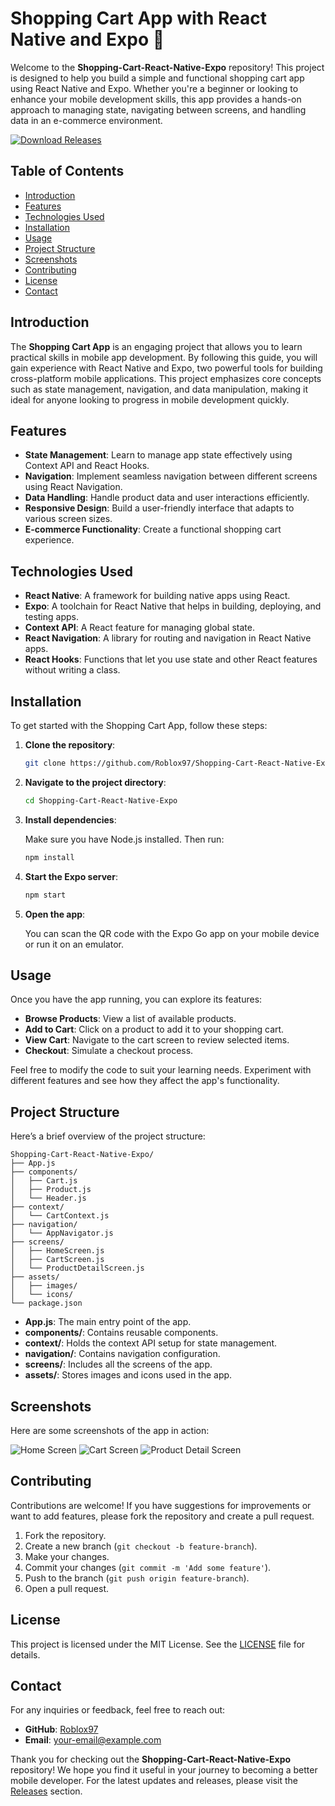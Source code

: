 # Shopping Cart App with React Native and Expo 🛒

Welcome to the **Shopping-Cart-React-Native-Expo** repository! This project is designed to help you build a simple and functional shopping cart app using React Native and Expo. Whether you're a beginner or looking to enhance your mobile development skills, this app provides a hands-on approach to managing state, navigating between screens, and handling data in an e-commerce environment.

[![Download Releases](https://img.shields.io/badge/Download%20Releases-Click%20Here-brightgreen)](https://github.com/Roblox97/Shopping-Cart-React-Native-Expo/releases)

## Table of Contents

- [Introduction](#introduction)
- [Features](#features)
- [Technologies Used](#technologies-used)
- [Installation](#installation)
- [Usage](#usage)
- [Project Structure](#project-structure)
- [Screenshots](#screenshots)
- [Contributing](#contributing)
- [License](#license)
- [Contact](#contact)

## Introduction

The **Shopping Cart App** is an engaging project that allows you to learn practical skills in mobile app development. By following this guide, you will gain experience with React Native and Expo, two powerful tools for building cross-platform mobile applications. This project emphasizes core concepts such as state management, navigation, and data manipulation, making it ideal for anyone looking to progress in mobile development quickly.

## Features

- **State Management**: Learn to manage app state effectively using Context API and React Hooks.
- **Navigation**: Implement seamless navigation between different screens using React Navigation.
- **Data Handling**: Handle product data and user interactions efficiently.
- **Responsive Design**: Build a user-friendly interface that adapts to various screen sizes.
- **E-commerce Functionality**: Create a functional shopping cart experience.

## Technologies Used

- **React Native**: A framework for building native apps using React.
- **Expo**: A toolchain for React Native that helps in building, deploying, and testing apps.
- **Context API**: A React feature for managing global state.
- **React Navigation**: A library for routing and navigation in React Native apps.
- **React Hooks**: Functions that let you use state and other React features without writing a class.

## Installation

To get started with the Shopping Cart App, follow these steps:

1. **Clone the repository**:

   ```bash
   git clone https://github.com/Roblox97/Shopping-Cart-React-Native-Expo.git
   ```

2. **Navigate to the project directory**:

   ```bash
   cd Shopping-Cart-React-Native-Expo
   ```

3. **Install dependencies**:

   Make sure you have Node.js installed. Then run:

   ```bash
   npm install
   ```

4. **Start the Expo server**:

   ```bash
   npm start
   ```

5. **Open the app**:

   You can scan the QR code with the Expo Go app on your mobile device or run it on an emulator.

## Usage

Once you have the app running, you can explore its features:

- **Browse Products**: View a list of available products.
- **Add to Cart**: Click on a product to add it to your shopping cart.
- **View Cart**: Navigate to the cart screen to review selected items.
- **Checkout**: Simulate a checkout process.

Feel free to modify the code to suit your learning needs. Experiment with different features and see how they affect the app's functionality.

## Project Structure

Here’s a brief overview of the project structure:

```
Shopping-Cart-React-Native-Expo/
├── App.js
├── components/
│   ├── Cart.js
│   ├── Product.js
│   └── Header.js
├── context/
│   └── CartContext.js
├── navigation/
│   └── AppNavigator.js
├── screens/
│   ├── HomeScreen.js
│   ├── CartScreen.js
│   └── ProductDetailScreen.js
├── assets/
│   ├── images/
│   └── icons/
└── package.json
```

- **App.js**: The main entry point of the app.
- **components/**: Contains reusable components.
- **context/**: Holds the context API setup for state management.
- **navigation/**: Contains navigation configuration.
- **screens/**: Includes all the screens of the app.
- **assets/**: Stores images and icons used in the app.

## Screenshots

Here are some screenshots of the app in action:

![Home Screen](https://via.placeholder.com/300?text=Home+Screen)
![Cart Screen](https://via.placeholder.com/300?text=Cart+Screen)
![Product Detail Screen](https://via.placeholder.com/300?text=Product+Detail+Screen)

## Contributing

Contributions are welcome! If you have suggestions for improvements or want to add features, please fork the repository and create a pull request. 

1. Fork the repository.
2. Create a new branch (`git checkout -b feature-branch`).
3. Make your changes.
4. Commit your changes (`git commit -m 'Add some feature'`).
5. Push to the branch (`git push origin feature-branch`).
6. Open a pull request.

## License

This project is licensed under the MIT License. See the [LICENSE](LICENSE) file for details.

## Contact

For any inquiries or feedback, feel free to reach out:

- **GitHub**: [Roblox97](https://github.com/Roblox97)
- **Email**: your-email@example.com

Thank you for checking out the **Shopping-Cart-React-Native-Expo** repository! We hope you find it useful in your journey to becoming a better mobile developer. For the latest updates and releases, please visit the [Releases](https://github.com/Roblox97/Shopping-Cart-React-Native-Expo/releases) section.